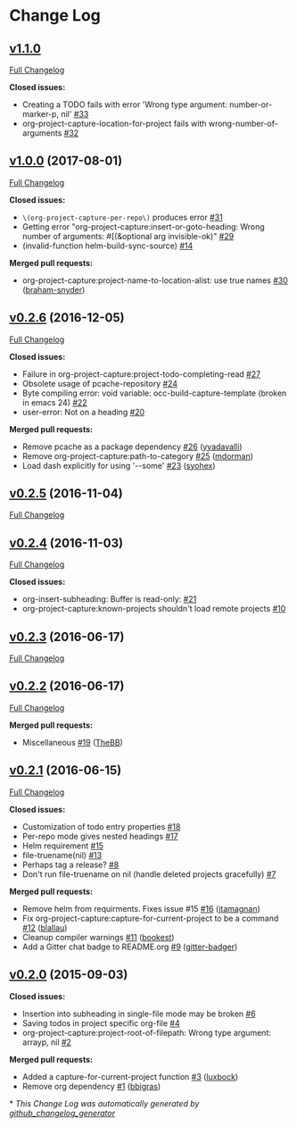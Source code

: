 # Change Log

## [v1.1.0](https://github.com/IvanMalison/org-project-capture/tree/v1.1.0)

[Full Changelog](https://github.com/IvanMalison/org-project-capture/compare/v1.0.0...HEAD)

**Closed issues:**

- Creating a TODO fails with error 'Wrong type argument: number-or-marker-p, nil' [\#33](https://github.com/IvanMalison/org-project-capture/issues/33)
- org-project-capture-location-for-project fails with wrong-number-of-arguments [\#32](https://github.com/IvanMalison/org-project-capture/issues/32)

## [v1.0.0](https://github.com/IvanMalison/org-project-capture/tree/v1.0.0) (2017-08-01)
[Full Changelog](https://github.com/IvanMalison/org-project-capture/compare/v0.2.6...v1.0.0)

**Closed issues:**

- `\(org-project-capture-per-repo\)` produces error [\#31](https://github.com/IvanMalison/org-project-capture/issues/31)
- Getting error "org-project-capture:insert-or-goto-heading: Wrong number of arguments: \#\[\(&optional arg invisible-ok\)" [\#29](https://github.com/IvanMalison/org-project-capture/issues/29)
- \(invalid-function helm-build-sync-source\) [\#14](https://github.com/IvanMalison/org-project-capture/issues/14)

**Merged pull requests:**

- org-project-capture:project-name-to-location-alist: use true names [\#30](https://github.com/IvanMalison/org-project-capture/pull/30) ([braham-snyder](https://github.com/braham-snyder))

## [v0.2.6](https://github.com/IvanMalison/org-project-capture/tree/v0.2.6) (2016-12-05)
[Full Changelog](https://github.com/IvanMalison/org-project-capture/compare/v0.2.5...v0.2.6)

**Closed issues:**

- Failure in org-project-capture:project-todo-completing-read [\#27](https://github.com/IvanMalison/org-project-capture/issues/27)
- Obsolete usage of pcache-repository [\#24](https://github.com/IvanMalison/org-project-capture/issues/24)
- Byte compiling error: void variable: occ-build-capture-template \(broken in emacs 24\) [\#22](https://github.com/IvanMalison/org-project-capture/issues/22)
- user-error: Not on a heading [\#20](https://github.com/IvanMalison/org-project-capture/issues/20)

**Merged pull requests:**

- Remove pcache as a package dependency [\#26](https://github.com/IvanMalison/org-project-capture/pull/26) ([yyadavalli](https://github.com/yyadavalli))
- Remove org-project-capture:path-to-category [\#25](https://github.com/IvanMalison/org-project-capture/pull/25) ([mdorman](https://github.com/mdorman))
- Load dash explicitly for using '--some' [\#23](https://github.com/IvanMalison/org-project-capture/pull/23) ([syohex](https://github.com/syohex))

## [v0.2.5](https://github.com/IvanMalison/org-project-capture/tree/v0.2.5) (2016-11-04)
[Full Changelog](https://github.com/IvanMalison/org-project-capture/compare/v0.2.4...v0.2.5)

## [v0.2.4](https://github.com/IvanMalison/org-project-capture/tree/v0.2.4) (2016-11-03)
[Full Changelog](https://github.com/IvanMalison/org-project-capture/compare/v0.2.3...v0.2.4)

**Closed issues:**

- org-insert-subheading: Buffer is read-only: [\#21](https://github.com/IvanMalison/org-project-capture/issues/21)
- org-project-capture:known-projects shouldn't load remote projects [\#10](https://github.com/IvanMalison/org-project-capture/issues/10)

## [v0.2.3](https://github.com/IvanMalison/org-project-capture/tree/v0.2.3) (2016-06-17)
[Full Changelog](https://github.com/IvanMalison/org-project-capture/compare/v0.2.2...v0.2.3)

## [v0.2.2](https://github.com/IvanMalison/org-project-capture/tree/v0.2.2) (2016-06-17)
[Full Changelog](https://github.com/IvanMalison/org-project-capture/compare/v0.2.1...v0.2.2)

**Merged pull requests:**

- Miscellaneous [\#19](https://github.com/IvanMalison/org-project-capture/pull/19) ([TheBB](https://github.com/TheBB))

## [v0.2.1](https://github.com/IvanMalison/org-project-capture/tree/v0.2.1) (2016-06-15)
[Full Changelog](https://github.com/IvanMalison/org-project-capture/compare/v0.2.0...v0.2.1)

**Closed issues:**

- Customization of todo entry properties [\#18](https://github.com/IvanMalison/org-project-capture/issues/18)
- Per-repo mode gives nested headings [\#17](https://github.com/IvanMalison/org-project-capture/issues/17)
- Helm requirement [\#15](https://github.com/IvanMalison/org-project-capture/issues/15)
- file-truename\(nil\) [\#13](https://github.com/IvanMalison/org-project-capture/issues/13)
- Perhaps tag a release? [\#8](https://github.com/IvanMalison/org-project-capture/issues/8)
- Don't run file-truename on nil \(handle deleted projects gracefully\) [\#7](https://github.com/IvanMalison/org-project-capture/issues/7)

**Merged pull requests:**

- Remove helm from requirments. Fixes issue \#15 [\#16](https://github.com/IvanMalison/org-project-capture/pull/16) ([jtamagnan](https://github.com/jtamagnan))
- Fix org-project-capture:capture-for-current-project to be a command [\#12](https://github.com/IvanMalison/org-project-capture/pull/12) ([blallau](https://github.com/blallau))
- Cleanup compiler warnings [\#11](https://github.com/IvanMalison/org-project-capture/pull/11) ([bookest](https://github.com/bookest))
- Add a Gitter chat badge to README.org [\#9](https://github.com/IvanMalison/org-project-capture/pull/9) ([gitter-badger](https://github.com/gitter-badger))

## [v0.2.0](https://github.com/IvanMalison/org-project-capture/tree/v0.2.0) (2015-09-03)
**Closed issues:**

- Insertion into subheading in single-file mode may be broken [\#6](https://github.com/IvanMalison/org-project-capture/issues/6)
- Saving todos in project specific org-file [\#4](https://github.com/IvanMalison/org-project-capture/issues/4)
- org-project-capture:project-root-of-filepath: Wrong type argument: arrayp, nil [\#2](https://github.com/IvanMalison/org-project-capture/issues/2)

**Merged pull requests:**

- Added a capture-for-current-project function [\#3](https://github.com/IvanMalison/org-project-capture/pull/3) ([luxbock](https://github.com/luxbock))
- Remove org dependency [\#1](https://github.com/IvanMalison/org-project-capture/pull/1) ([bbigras](https://github.com/bbigras))



\* *This Change Log was automatically generated by [github_changelog_generator](https://github.com/skywinder/Github-Changelog-Generator)*

